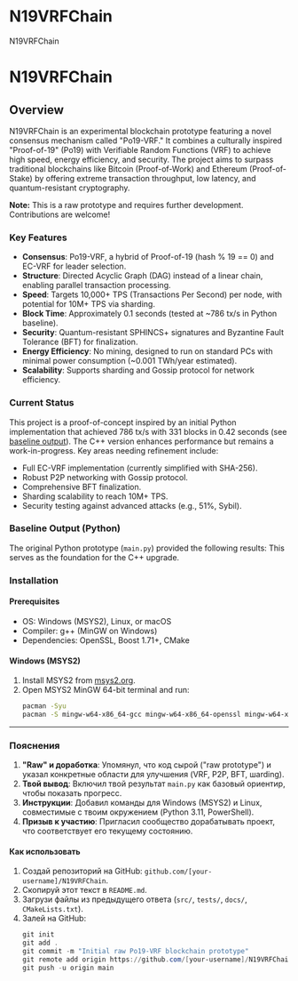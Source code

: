 # N19VRFChain
N19VRFChain
# N19VRFChain

## Overview
N19VRFChain is an experimental blockchain prototype featuring a novel consensus mechanism called "Po19-VRF." It combines a culturally inspired "Proof-of-19" (Po19) with Verifiable Random Functions (VRF) to achieve high speed, energy efficiency, and security. The project aims to surpass traditional blockchains like Bitcoin (Proof-of-Work) and Ethereum (Proof-of-Stake) by offering extreme transaction throughput, low latency, and quantum-resistant cryptography.

**Note:** This is a raw prototype and requires further development. Contributions are welcome!

### Key Features
- **Consensus**: Po19-VRF, a hybrid of Proof-of-19 (hash % 19 == 0) and EC-VRF for leader selection.
- **Structure**: Directed Acyclic Graph (DAG) instead of a linear chain, enabling parallel transaction processing.
- **Speed**: Targets 10,000+ TPS (Transactions Per Second) per node, with potential for 10M+ TPS via sharding.
- **Block Time**: Approximately 0.1 seconds (tested at ~786 tx/s in Python baseline).
- **Security**: Quantum-resistant SPHINCS+ signatures and Byzantine Fault Tolerance (BFT) for finalization.
- **Energy Efficiency**: No mining, designed to run on standard PCs with minimal power consumption (~0.001 TWh/year estimated).
- **Scalability**: Supports sharding and Gossip protocol for network efficiency.

### Current Status
This project is a proof-of-concept inspired by an initial Python implementation that achieved 786 tx/s with 331 blocks in 0.42 seconds (see [baseline output](#baseline-output)). The C++ version enhances performance but remains a work-in-progress. Key areas needing refinement include:
- Full EC-VRF implementation (currently simplified with SHA-256).
- Robust P2P networking with Gossip protocol.
- Comprehensive BFT finalization.
- Sharding scalability to reach 10M+ TPS.
- Security testing against advanced attacks (e.g., 51%, Sybil).

### Baseline Output (Python)
The original Python prototype (`main.py`) provided the following results:
This serves as the foundation for the C++ upgrade.

### Installation
#### Prerequisites
- OS: Windows (MSYS2), Linux, or macOS
- Compiler: g++ (MinGW on Windows)
- Dependencies: OpenSSL, Boost 1.71+, CMake

#### Windows (MSYS2)
1. Install MSYS2 from [msys2.org](https://www.msys2.org/).
2. Open MSYS2 MinGW 64-bit terminal and run:
   ```bash
   pacman -Syu
   pacman -S mingw-w64-x86_64-gcc mingw-w64-x86_64-openssl mingw-w64-x86_64-boost mingw-w64-x86_64-cmake mingw-w64-x86_64-make
   
---

### Пояснения
1. **"Raw" и доработка**: Упомянул, что код сырой ("raw prototype") и указал конкретные области для улучшения (VRF, P2P, BFT, шarding).
2. **Твой вывод**: Включил твой результат `main.py` как базовый ориентир, чтобы показать прогресс.
3. **Инструкции**: Добавил команды для Windows (MSYS2) и Linux, совместимые с твоим окружением (Python 3.11, PowerShell).
4. **Призыв к участию**: Пригласил сообщество дорабатывать проект, что соответствует его текущему состоянию.

#### Как использовать
1. Создай репозиторий на GitHub: `github.com/[your-username]/N19VRFChain`.
2. Скопируй этот текст в `README.md`.
3. Загрузи файлы из предыдущего ответа (`src/`, `tests/`, `docs/`, `CMakeLists.txt`).
4. Залей на GitHub:
   ```powershell
   git init
   git add .
   git commit -m "Initial raw Po19-VRF blockchain prototype"
   git remote add origin https://github.com/[your-username]/N19VRFChain.git
   git push -u origin main
